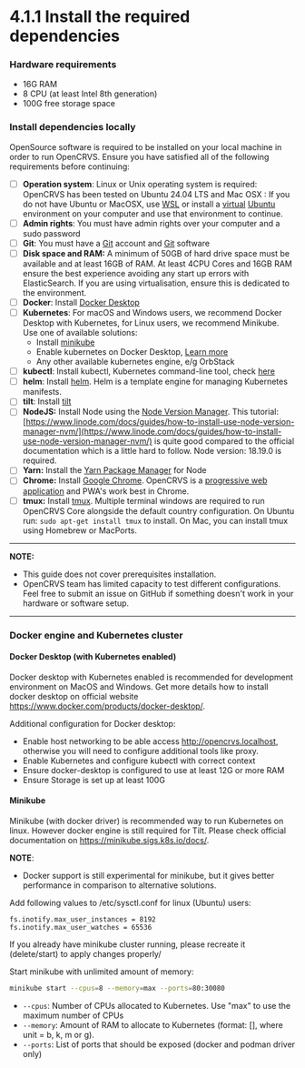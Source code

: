 # 4.1.1 Install the required dependencies

### Hardware requirements
- 16G RAM
- 8 CPU (at least Intel 8th generation)
- 100G free storage space

### Install dependencies locally

OpenSource software is required to be installed on your local machine in order to run OpenCRVS. Ensure you have satisfied all of the following requirements before continuing:

* [ ] **Operation system**: Linux or Unix operating system is required: OpenCRVS has been tested on Ubuntu 24.04 LTS and Mac OSX : If you do not have Ubuntu or MacOSX, use [WSL](https://learn.microsoft.com/en-us/windows/wsl/) or install a [virtual](https://www.virtualbox.org/) [Ubuntu](https://ubuntu.com/download/desktop) environment on your computer and use that environment to continue.
* [ ] **Admin rights**: You must have admin rights over your computer and a sudo password
* [ ] **Git**: You must have a [Git](https://github.com/) account and [Git](https://git-scm.com/book/en/v2/Getting-Started-Installing-Git) software
* [ ] **Disk space and RAM:** A minimum of 50GB of hard drive space must be available and at least 16GB of RAM. At least 4CPU Cores and 16GB RAM ensure the best experience avoiding any start up errors with ElasticSearch. If you are using virtualisation, ensure this is dedicated to the environment.
* [ ] **Docker**: Install [Docker Desktop](https://www.docker.com/products/docker-desktop/)
* [ ] **Kubernetes**: For macOS and Windows users, we recommend Docker Desktop with Kubernetes, for Linux users, we recommend Minikube. Use one of available solutions:
  - Install [minikube](https://minikube.sigs.k8s.io/docs/start)
  - Enable kubernetes on Docker Desktop, [Learn more](https://www.docker.com/)
  - Any other available kubernetes engine, e/g OrbStack
* [ ] **kubectl**: Install kubectl, Kubernetes command-line tool, check [here](https://kubernetes.io/docs/tasks/tools/)
* [ ] **helm**: Install [helm](https://helm.sh/docs/intro/install/). Helm is a template engine for managing Kubernetes manifests.
* [ ] **tilt**: Install [tilt](https://docs.tilt.dev/install.html)
* [ ] **NodeJS:** Install Node using the [Node Version Manager](https://nodejs.org/en/download/package-manager/#nvm). This tutorial: [https://www.linode.com/docs/guides/how-to-install-use-node-version-manager-nvm/](https://www.linode.com/docs/guides/how-to-install-use-node-version-manager-nvm/) is quite good compared to the official documentation which is a little hard to follow. Node version: 18.19.0 is required.
* [ ] **Yarn:** Install the [Yarn Package Manager](https://classic.yarnpkg.com/en/docs/install) for Node
* [ ] **Chrome:** Install [Google Chrome](https://www.google.com/chrome). OpenCRVS is a [progressive web application](https://developer.mozilla.org/en-US/docs/Web/Progressive_web_apps/Introduction) and PWA's work best in Chrome.
* [ ] **tmux:** Install [tmux](https://github.com/tmux/tmux/wiki). Multiple terminal windows are required to run OpenCRVS Core alongside the default country configuration. On Ubuntu run: `sudo apt-get install tmux` to install. On Mac, you can install tmux using Homebrew or MacPorts.

---

**NOTE:**
- This guide does not cover prerequisites installation.
- OpenCRVS team has limited capacity to test different configurations. Feel free to submit an issue on GitHub if something doesn't work in your hardware or software setup.

---

### Docker engine and Kubernetes cluster

#### Docker Desktop (with Kubernetes enabled)

Docker desktop with Kubernetes enabled is recommended for development environment on MacOS and Windows. Get more details how to install docker desktop on official website https://www.docker.com/products/docker-desktop/.

Additional configuration for Docker desktop:
  - Enable host networking to be able access http://opencrvs.localhost, otherwise you will need to configure additional tools like proxy.
  - Enable Kubernetes and configure kubectl with correct context
  - Ensure docker-desktop is configured to use at least 12G or more RAM
  - Ensure Storage is set up at least 100G

#### Minikube

Minikube (with docker driver) is recommended way to run Kubernetes on linux. However docker engine is still required for Tilt. Please check official documentation on https://minikube.sigs.k8s.io/docs/.

**NOTE**: 
- Docker support is still experimental for minikube, but it gives better performance in comparison to alternative solutions.

Add following values to /etc/sysctl.conf for linux (Ubuntu) users:
```
fs.inotify.max_user_instances = 8192
fs.inotify.max_user_watches = 65536
```
If you already have minikube cluster running, please recreate it (delete/start) to apply changes properly/

Start minikube with unlimited amount of memory:
```bash
minikube start --cpus=8 --memory=max --ports=80:30080
```

- `--cpus`: Number of CPUs allocated to Kubernetes. Use "max" to use the maximum number of CPUs
- `--memory`: Amount of RAM to allocate to Kubernetes (format: <number>[<unit>], where unit = b, k, m or g).
- `--ports`: List of ports that should be exposed (docker and podman driver only)

